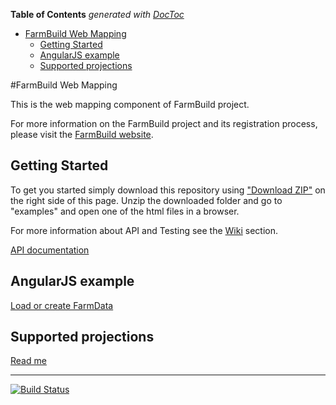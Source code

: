 <!-- START doctoc generated TOC please keep comment here to allow auto update -->
<!-- DON'T EDIT THIS SECTION, INSTEAD RE-RUN doctoc TO UPDATE -->
**Table of Contents**  *generated with [DocToc](https://github.com/thlorenz/doctoc)*

- [FarmBuild Web Mapping](#farmbuild-web-mapping)
  - [Getting Started](#getting-started)
  - [AngularJS example](#angularjs-example)
  - [Supported projections](#supported-projections)

<!-- END doctoc generated TOC please keep comment here to allow auto update -->

#FarmBuild Web Mapping

This is the web mapping component of FarmBuild project.

For more information on the FarmBuild project and its registration process, please visit the <a href="http://farmbuild.github.io/farmbuild/">FarmBuild website</a>.

## Getting Started

To get you started simply download this repository using <a href="https://github.com/FarmBuild/farmbuild-web-mapping/archive/master.zip" target="_blank">"Download ZIP"</a> on the right side of this page.
Unzip the downloaded folder and go to "examples" and open one of the html files in a browser.

For more information about API and Testing see the [Wiki](https://github.com/FarmBuild/farmbuild-web-mapping/wiki) section.

<a href="https://rawgit.com/FarmBuild/farmbuild-web-mapping/master/docs/farmbuild-web-mapping/1.1.5/index.html" target="_blank">API documentation</a>

## AngularJS example
<a href="https://rawgit.com/FarmBuild/farmbuild-web-mapping/master/examples/index.html" target="_blank">Load or create FarmData</a>

## Supported projections
<a href="https://github.com/FarmBuild/farmbuild-web-mapping/tree/master/src/projections/README.md">Read me</a>

***

[![Build Status](https://travis-ci.org/FarmBuild/farmbuild-web-mapping.svg)](https://travis-ci.org/FarmBuild/farmbuild-web-mapping)
